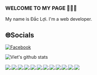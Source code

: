 ### WELCOME TO MY PAGE 👋👋👋
My name is Đắc Lợi. I'm a web developer.<br> 

## 🌐Socials
[![Facebook](https://img.shields.io/badge/Facebook-%231877F2.svg?logo=Facebook&logoColor=white)](https://facebook.com/https://www.facebook.com/saka.dacloi) 

![Viet's github stats](https://github-readme-stats-git-masterrstaa-rickstaa.vercel.app/api?username=hades-1997&show_icons=true&theme=tokyonight&hide=contribs,prs,issues)

<a href="https://github.com/hades-1997/nv4_module_textspeech/">
  <!-- Change the `github-readme-stats.anuraghazra1.vercel.app` to `github-readme-stats.vercel.app`  -->
  <img align="center" src="https://github-readme-stats.anuraghazra1.vercel.app/api/pin/?username=hades-1997&repo=nv4_module_textspeech&theme=radical" />
</a> 
<a href="https://github.com/hades-1997/nv5_module_onlinetest/">
  <!-- Change the `github-readme-stats.anuraghazra1.vercel.app` to `github-readme-stats.vercel.app`  -->
  <img align="center" src="https://github-readme-stats.anuraghazra1.vercel.app/api/pin/?username=hades-1997&repo=nv5_module_onlinetest&theme=merko" />
</a>


<a href="https://github.com/hades-1997/nv5_module_nvtool/">
  <!-- Change the `github-readme-stats.anuraghazra1.vercel.app` to `github-readme-stats.vercel.app`  -->
  <img align="center" src="https://github-readme-stats.anuraghazra1.vercel.app/api/pin/?username=hades-1997&repo=nv5_module_nvtool&theme=dark" />
</a>

<a href="https://github.com/hades-1997/nv4_module_photos/">
  <!-- Change the `github-readme-stats.anuraghazra1.vercel.app` to `github-readme-stats.vercel.app`  -->
  <img align="center" src="https://github-readme-stats.anuraghazra1.vercel.app/api/pin/?username=hades-1997&repo=nv4_module_photos&theme=onedark" />
</a>    
<a href="https://github.com/hades-1997/nv4_module_emailmarketing/">
  <!-- Change the `github-readme-stats.anuraghazra1.vercel.app` to `github-readme-stats.vercel.app`  -->
  <img align="center" src="https://github-readme-stats.anuraghazra1.vercel.app/api/pin/?username=hades-1997&repo=nv4_module_emailmarketing&theme=cobalt" />
</a>
 
 <a href="https://github.com/hades-1997/TrainC1810L/">
  <!-- Change the `github-readme-stats.anuraghazra1.vercel.app` to `github-readme-stats.vercel.app`  -->
  <img align="center" src="https://github-readme-stats.anuraghazra1.vercel.app/api/pin/?username=hades-1997&repo=TrainC1810L&theme=dracula" />
</a>   
<a href="https://github.com/hades-1997/spring-angular-eCommerce_api/">
  <!-- Change the `github-readme-stats.anuraghazra1.vercel.app` to `github-readme-stats.vercel.app`  -->
  <img align="center" src="https://github-readme-stats.anuraghazra1.vercel.app/api/pin/?username=hades-1997&repo=spring-angular-eCommerce_api&theme=gruvbox" />
</a>


<a href="https://github.com/hades-1997/Do_An_Ki_4_Api/">
  <!-- Change the `github-readme-stats.anuraghazra1.vercel.app` to `github-readme-stats.vercel.app`  -->
  <img align="center" src="https://github-readme-stats.anuraghazra1.vercel.app/api/pin/?username=hades-1997&repo=Do_An_Ki_4_Api&theme=merko" />
</a>   


<a href="https://github.com/hades-1997/winform-movie/">
  <!-- Change the `github-readme-stats.anuraghazra1.vercel.app` to `github-readme-stats.vercel.app`  -->
  <img align="center" src="https://github-readme-stats.anuraghazra1.vercel.app/api/pin/?username=hades-1997&repo=winform-movie&theme=radical" />
</a>
<a href="https://github.com/hades-1997/Truong_Dac_Loi_Kiem_tra_Flutter/">
  <!-- Change the `github-readme-stats.anuraghazra1.vercel.app` to `github-readme-stats.vercel.app`  -->
  <img align="center" src="https://github-readme-stats.anuraghazra1.vercel.app/api/pin/?username=hades-1997&repo=Truong_Dac_Loi_Kiem_tra_Flutter&theme=highcontrast" />
</a>
<a href="https://github.com/hades-1997/grid-css/">
  <!-- Change the `github-readme-stats.anuraghazra1.vercel.app` to `github-readme-stats.vercel.app`  -->
  <img align="center" src="https://github-readme-stats.anuraghazra1.vercel.app/api/pin/?username=hades-1997&repo=grid-css&theme=gruvbox" />
</a>   
<a href="https://github.com/hades-1997/nv4_module_home/">
  <!-- Change the `github-readme-stats.anuraghazra1.vercel.app` to `github-readme-stats.vercel.app`  -->
  <img align="center" src="https://github-readme-stats.anuraghazra1.vercel.app/api/pin/?username=hades-1997&repo=nv4_module_home&theme=dark" />
</a>  
